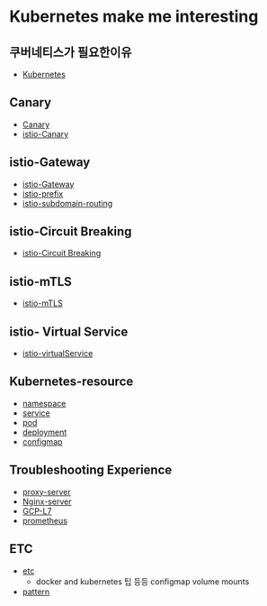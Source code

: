 # Kubernetes make me interesting

## 쿠버네티스가 필요한이유
- [Kubernetes](https://github.com/youyoungnam/kubernetes-implement/tree/main/k8s-preparation)


## Canary
- [Canary](https://github.com/youyoungnam/kubernetes-implement/tree/main/Canary)
- [istio-Canary](https://github.com/youyoungnam/kubernetes-implement/tree/main/Canary/istio-canary)


## istio-Gateway
- [istio-Gateway](https://github.com/youyoungnam/kubernetes-implement/tree/main/istio/Istio-gateway)
- [istio-prefix](https://github.com/youyoungnam/kubernetes-implement/tree/main/istio/istio-prifx)
- [istio-subdomain-routing](https://github.com/youyoungnam/kubernetes-implement/tree/main/istio/istio-subdomain-routing)


## istio-Circuit Breaking
- [istio-Circuit Breaking](https://github.com/youyoungnam/kubernetes-implement/tree/main/istio/istio-Circuit-Breaking)


## istio-mTLS
- [istio-mTLS](https://github.com/youyoungnam/kubernetes-implement/tree/main/istio/istio-mtls)


## istio- Virtual Service
- [istio-virtualService](https://github.com/youyoungnam/kubernetes-implement/tree/main/istio/istio-virtualService)


## Kubernetes-resource
- [namespace](https://github.com/youyoungnam/kubernetes-implement/tree/main/resources/namespace)
- [service](https://github.com/youyoungnam/kubernetes-implement/tree/main/resources/service)
- [pod](https://github.com/youyoungnam/kubernetes-implement/tree/main/resources/pod)
- [deployment](https://github.com/youyoungnam/kubernetes-implement/tree/main/resources/deployment)
- [configmap](https://github.com/youyoungnam/kubernetes-implement/tree/main/resources/configmap)


## Troubleshooting Experience
- [proxy-server](https://github.com/youyoungnam/kubernetes-implement/tree/main/troubleshooting/Proxy-server)
- [Nginx-server](https://github.com/youyoungnam/kubernetes-implement/tree/main/troubleshooting/Nginx-Proxy)
- [GCP-L7](https://github.com/youyoungnam/kubernetes-implement/tree/main/troubleshooting/GCP-L7(Load-Balancer))
- [prometheus](https://github.com/youyoungnam/kubernetes-implement/tree/main/troubleshooting/prometheus)

## ETC
- [etc](https://github.com/youyoungnam/kubernetes-implement/tree/main/etc)
  - docker and kubernetes 팁 등등 configmap volume mounts
- [pattern](https://github.com/youyoungnam/kubernetes-implement/tree/main/pattern)
